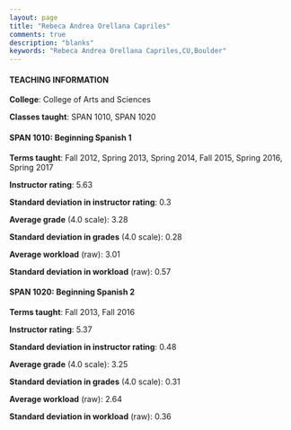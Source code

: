 ```yaml
---
layout: page
title: "Rebeca Andrea Orellana Capriles" 
comments: true
description: "blanks"
keywords: "Rebeca Andrea Orellana Capriles,CU,Boulder"
---
```

<head>
<script src="https://ajax.googleapis.com/ajax/libs/jquery/2.1.3/jquery.min.js"></script>
<script src="https://dl.dropboxusercontent.com/s/pc42nxpaw1ea4o9/highcharts.js?dl=0"></script>
<!-- <script src="../assets/js/highcharts.js"></script> -->
<style type="text/css">@font-face {
	font-family: "Bebas Neue";
	src: url(https://www.filehosting.org/file/details/544349/BebasNeue Regular.otf) format("opentype");
	}
	h1.Bebas { 
		font-family: "Bebas Neue", Verdana, Tahoma;
	}
</style>
</head>
	   
#### TEACHING INFORMATION

**College**: College of Arts and Sciences

**Classes taught**: SPAN 1010, SPAN 1020

#### SPAN 1010: Beginning Spanish 1

**Terms taught**: Fall 2012, Spring 2013, Spring 2014, Fall 2015, Spring 2016, Spring 2017

**Instructor rating**: 5.63

**Standard deviation in instructor rating**: 0.3

**Average grade** (4.0 scale): 3.28

**Standard deviation in grades** (4.0 scale): 0.28

**Average workload** (raw): 3.01

**Standard deviation in workload** (raw): 0.57

#### SPAN 1020: Beginning Spanish 2

**Terms taught**: Fall 2013, Fall 2016

**Instructor rating**: 5.37

**Standard deviation in instructor rating**: 0.48

**Average grade** (4.0 scale): 3.25

**Standard deviation in grades** (4.0 scale): 0.31

**Average workload** (raw): 2.64

**Standard deviation in workload** (raw): 0.36

